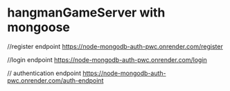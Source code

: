 # hangmanGameServer  with mongoose

//register endpoint
https://node-mongodb-auth-pwc.onrender.com/register

//login endpoint
https://node-mongodb-auth-pwc.onrender.com/login

// authentication endpoint
https://node-mongodb-auth-pwc.onrender.com/auth-endpoint
